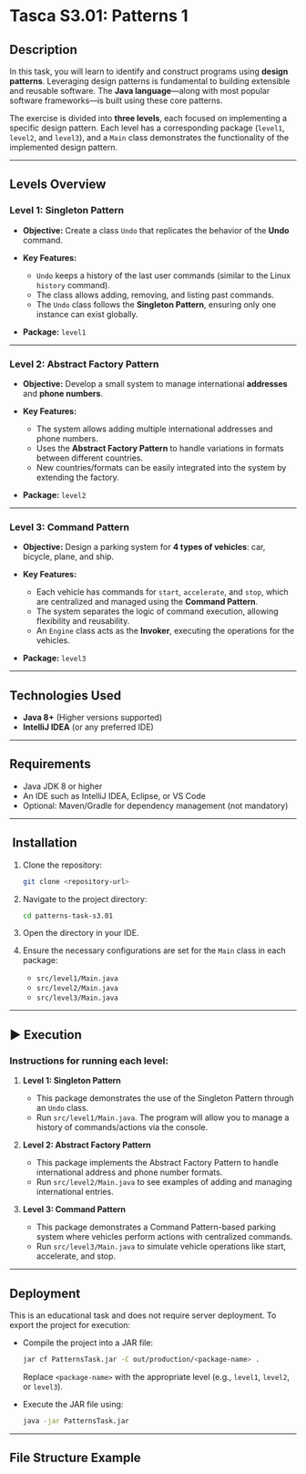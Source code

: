 #  Tasca S3.01: Patterns 1

##  Description

In this task, you will learn to identify and construct programs using **design patterns**. Leveraging design patterns is fundamental to building extensible and reusable software. The **Java language**—along with most popular software frameworks—is built using these core patterns.

The exercise is divided into **three levels**, each focused on implementing a specific design pattern. Each level has a corresponding package (`level1`, `level2`, and `level3`), and a `Main` class demonstrates the functionality of the implemented design pattern.

---

##  Levels Overview

### **Level 1: Singleton Pattern**

- **Objective:** Create a class `Undo` that replicates the behavior of the **Undo** command.  
- **Key Features:**
  - `Undo` keeps a history of the last user commands (similar to the Linux `history` command).
  - The class allows adding, removing, and listing past commands.
  - The `Undo` class follows the **Singleton Pattern**, ensuring only one instance can exist globally.
  
- **Package:** `level1`

---

### **Level 2: Abstract Factory Pattern**

- **Objective:** Develop a small system to manage international **addresses** and **phone numbers**.  
- **Key Features:**
  - The system allows adding multiple international addresses and phone numbers.
  - Uses the **Abstract Factory Pattern** to handle variations in formats between different countries.
  - New countries/formats can be easily integrated into the system by extending the factory.

- **Package:** `level2`

---

### **Level 3: Command Pattern**

- **Objective:** Design a parking system for **4 types of vehicles**: car, bicycle, plane, and ship.
- **Key Features:**
  - Each vehicle has commands for `start`, `accelerate`, and `stop`, which are centralized and managed using the **Command Pattern**.
  - The system separates the logic of command execution, allowing flexibility and reusability.
  - An `Engine` class acts as the **Invoker**, executing the operations for the vehicles.

- **Package:** `level3`

---

##  Technologies Used

- **Java 8+** (Higher versions supported)
- **IntelliJ IDEA** (or any preferred IDE)

---

##  Requirements

- Java JDK 8 or higher
- An IDE such as IntelliJ IDEA, Eclipse, or VS Code
- Optional: Maven/Gradle for dependency management (not mandatory)

---

## ️ Installation

1. Clone the repository:
   ```bash
   git clone <repository-url>
   ```

2. Navigate to the project directory:
   ```bash
   cd patterns-task-s3.01
   ```

3. Open the directory in your IDE.

4. Ensure the necessary configurations are set for the `Main` class in each package:
   - `src/level1/Main.java`
   - `src/level2/Main.java`
   - `src/level3/Main.java`

---

## ▶️ Execution

### Instructions for running each level:

1. **Level 1: Singleton Pattern**
   - This package demonstrates the use of the Singleton Pattern through an `Undo` class.
   - Run `src/level1/Main.java`. The program will allow you to manage a history of commands/actions via the console.

2. **Level 2: Abstract Factory Pattern**
   - This package implements the Abstract Factory Pattern to handle international address and phone number formats.
   - Run `src/level2/Main.java` to see examples of adding and managing international entries.

3. **Level 3: Command Pattern**
   - This package demonstrates a Command Pattern-based parking system where vehicles perform actions with centralized commands.
   - Run `src/level3/Main.java` to simulate vehicle operations like start, accelerate, and stop.

---

##  Deployment

This is an educational task and does not require server deployment. To export the project for execution:

- Compile the project into a JAR file:
  ```bash
  jar cf PatternsTask.jar -C out/production/<package-name> .
  ```
  Replace `<package-name>` with the appropriate level (e.g., `level1`, `level2`, or `level3`).

- Execute the JAR file using:
  ```bash
  java -jar PatternsTask.jar
  ```

---

##  File Structure Example

